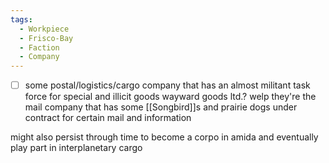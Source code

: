 ```yaml
---
tags:
  - Workpiece
  - Frisco-Bay
  - Faction
  - Company
---
```

- [ ] some postal/logistics/cargo company that has an almost militant task force for special and illicit goods 
wayward goods ltd.?
welp 
they're the mail company that has some [[Songbird]]s and prairie dogs under contract for certain mail and information

might also persist through time to become a corpo in amida and eventually play part in interplanetary cargo